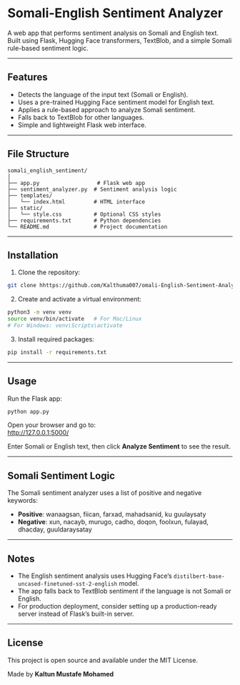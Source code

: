 
# Somali-English Sentiment Analyzer

A web app that performs sentiment analysis on Somali and English text.  
Built using Flask, Hugging Face transformers, TextBlob, and a simple Somali rule-based sentiment logic.

---

## Features

- Detects the language of the input text (Somali or English).
- Uses a pre-trained Hugging Face sentiment model for English text.
- Applies a rule-based approach to analyze Somali sentiment.
- Falls back to TextBlob for other languages.
- Simple and lightweight Flask web interface.

---

## File Structure

```
somali_english_sentiment/
│
├── app.py                  # Flask web app
├── sentiment_analyzer.py  # Sentiment analysis logic
├── templates/
│   └── index.html         # HTML interface
├── static/
│   └── style.css          # Optional CSS styles
├── requirements.txt       # Python dependencies
└── README.md              # Project documentation
```

---

## Installation

1. Clone the repository:

```bash
git clone hhttps://github.com/Kalthuma007/omali-English-Sentiment-Analyzer
```

2. Create and activate a virtual environment:

```bash
python3 -m venv venv
source venv/bin/activate   # For Mac/Linux
# For Windows: venv\Scripts\activate
```

3. Install required packages:

```bash
pip install -r requirements.txt
```

---

## Usage

Run the Flask app:

```bash
python app.py
```

Open your browser and go to:  
http://127.0.0.1:5000/

Enter Somali or English text, then click **Analyze Sentiment** to see the result.

---

## Somali Sentiment Logic

The Somali sentiment analyzer uses a list of positive and negative keywords:

- **Positive**: wanaagsan, fiican, farxad, mahadsanid, ku guulaysaty  
- **Negative**: xun, nacayb, murugo, cadho, doqon, foolxun, fulayad, dhacday, guuldaraysatay

---

## Notes

- The English sentiment analysis uses Hugging Face’s `distilbert-base-uncased-finetuned-sst-2-english` model.
- The app falls back to TextBlob sentiment if the language is not Somali or English.
- For production deployment, consider setting up a production-ready server instead of Flask’s built-in server.

---

## License

This project is open source and available under the MIT License.

Made by **Kaltun Mustafe Mohamed**  

